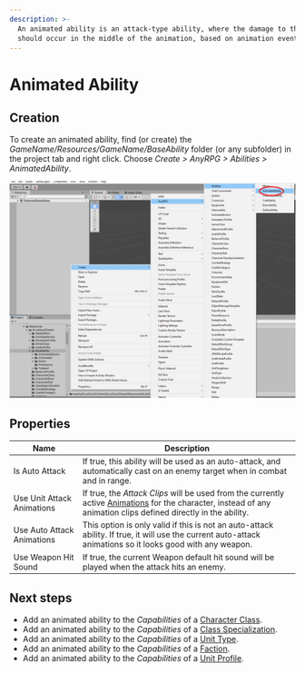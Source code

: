 ```yaml
---
description: >-
  An animated ability is an attack-type ability, where the damage to the target
  should occur in the middle of the animation, based on animation events.
---
```


# Animated Ability

## Creation

To create an animated ability, find (or create) the _GameName/Resources/GameName/BaseAbility_ folder (or any subfolder) in the project tab and right click.  Choose _Create > AnyRPG > Abilities > AnimatedAbility_.

![](<../../.gitbook/assets/image (2).png>)

## Properties

| Name                       | Description                                                                                                                                                                                 |
| -------------------------- | ------------------------------------------------------------------------------------------------------------------------------------------------------------------------------------------- |
| Is Auto Attack             | If true, this ability will be used as an auto-attack, and automatically cast on an enemy target when in combat and in range.                                                                |
| Use Unit Attack Animations | If true, the _Attack Clips_ will be used from the currently active [Animations](../animation-profile.md) for the character, instead of any animation clips defined directly in the ability. |
| Use Auto Attack Animations | This option is only valid if this is not an auto-attack ability.  If true, it will use the current auto-attack animations so it looks good with any weapon.                                 |
| Use Weapon Hit Sound       | If true, the current Weapon default hit sound will be played when the attack hits an enemy.                                                                                                 |

## Next steps

* Add an animated ability to the _Capabilities_ of a [Character Class](../character-class.md).
* Add an animated ability to the _Capabilities_ of a [Class Specialization](../class-specialization.md).
* Add an animated ability to the _Capabilities_ of a [Unit Type](../unit-type.md).
* Add an animated ability to the _Capabilities_ of a [Faction](../faction.md).
* Add an animated ability to the _Capabilities_ of a [Unit Profile](../unit-profile.md).
